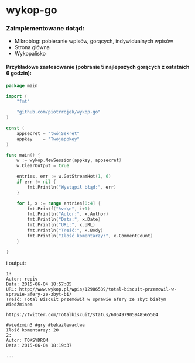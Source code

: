 # wykop-go

### Zaimplementowane dotąd:
- Mikroblog: pobieranie wpisów, gorących, indywidualnych wpisów
- Strona główna
- Wykopalisko

#### Przykładowe zastosowanie (pobranie 5 najlepszych gorących z ostatnich 6 godzin):
```go
package main

import (
	"fmt"

	"github.com/piotrrojek/wykop-go"
)

const (
	appsecret = "twójSekret"
	appkey    = "Twójappkey"
)

func main() {
	w := wykop.NewSession(appkey, appsecret)
	w.ClearOutput = true

	entries, err := w.GetStreamHot(1, 6)
	if err != nil {
		fmt.Println("Wystąpił błąd:", err)
	}

	for i, x := range entries[0:4] {
		fmt.Printf("%v:\n", i+1)
		fmt.Println("Autor:", x.Author)
		fmt.Println("Data:", x.Date)
		fmt.Println("URL:", x.URL)
		fmt.Println("Treść:", x.Body)
		fmt.Println("Ilość komentarzy:", x.CommentCount)
	}

}

```

i output:
```
1:
Autor: repiv
Data: 2015-06-04 18:57:05
URL: http://www.wykop.pl/wpis/12986589/total-biscuit-przemowil-w-sprawie-afery-ze-zbyt-bi/
Treść: Total Biscuit przemówił w sprawie afery ze zbyt białym Wiedźminem 

https://twitter.com/Totalbiscuit/status/606497905948565504

#wiedzmin3 #gry #bekazlewactwa
Ilość komentarzy: 20
2:
Autor: TOKSYDROM
Data: 2015-06-04 18:19:37

...
```